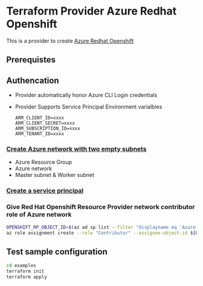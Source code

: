 # Terraform Provider Azure Redhat Openshift

This is a provider to create [Azure Redhat Openshift](https://docs.microsoft.com/en-us/azure/openshift/)


## Prerequistes

## Authencation

* Provider automatically honor Azure CLI Login credentials
* Provider Supports Service Principal Environment varialbles

    ```
    ARM_CLIENT_ID=xxxx
    ARM_CLIENT_SECRET=xxxx
    ARM_SUBSCRIPTION_ID=xxxx
    ARM_TENANT_ID=xxxx
    ```


### [Create Azure network with two empty subnets](https://docs.microsoft.com/en-us/azure/openshift/tutorial-create-cluster#create-a-virtual-network-containing-two-empty-subnets)
* Azure Resource Group
* Azure network
* Master subnet & Worker subnet

### [Create a service principal](https://docs.microsoft.com/en-us/azure/openshift/howto-create-service-principal?pivots=aro-azurecli)

### Give Red Hat Openshift Resource Provider network contributor role of Azure network

```bash
OPENSHIFT_RP_OBJECT_ID=$(az ad sp list --filter "displayname eq 'Azure Red Hat OpenShift RP'" --query "[?appDisplayName=='Azure Red Hat OpenShift RP'].objectId" --only-show-errors --output tsv)
az role assignment create --role "Contributor" --assignee-object-id ${OPENSHIFT_RP_OBJECT_ID} --scope [NETWORK_ID]
```

## Test sample configuration

```bash
cd examples
terraform init
terraform apply
```

